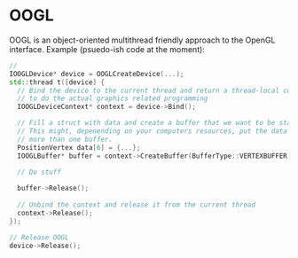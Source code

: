 OOGL
====

OOGL is an object-oriented multithread friendly approach to the OpenGL interface. Example (psuedo-ish code at the moment):

```cpp
//
IOOGLDevice* device = OOGLCreateDevice(...);
std::thread t([device] {
  // Bind the device to the current thread and return a thread-local context used 
  // to do the actual graphics related programming 
  IOOGLDeviceContext* context = device->Bind();

  // Fill a struct with data and create a buffer that we want to be static.
  // This might, depenending on your computers resources, put the data into a larger "static" buffer containing 
  // more than one buffer.
  PositionVertex data[6] = {...};
  IOOGLBuffer* buffer = context->CreateBuffer(BufferType::VERTEXBUFFER, &data, sizeof(data), BufferMode::STATIC);

  // Do stuff
  
  buffer->Release();
  
  // Unbind the context and release it from the current thread
  context->Release();
});

// Release OOGL
device->Release();

```
